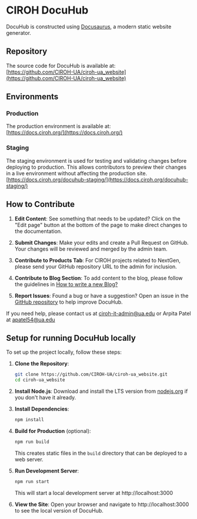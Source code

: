 # CIROH DocuHub

DocuHub is constructed using [Docusaurus](https://docusaurus.io/), a modern static website generator.

## Repository

The source code for DocuHub is available at:  
[https://github.com/CIROH-UA/ciroh-ua_website](https://github.com/CIROH-UA/ciroh-ua_website)

## Environments

### Production
The production environment is available at:  
[https://docs.ciroh.org/](https://docs.ciroh.org/)

### Staging
The staging environment is used for testing and validating changes before deploying to production. This allows contributors to preview their changes in a live environment without affecting the production site.
[https://docs.ciroh.org/docuhub-staging/](https://docs.ciroh.org/docuhub-staging/)

## How to Contribute

1. **Edit Content**: See something that needs to be updated? Click on the "Edit page" button at the bottom of the page to make direct changes to the documentation.

2. **Submit Changes**: Make your edits and create a Pull Request on GitHub. Your changes will be reviewed and merged by the admin team.

3. **Contribute to Products Tab**: For CIROH projects related to NextGen, please send your GitHub repository URL to the admin for inclusion.

4. **Contribute to Blog Section**: To add content to the blog, please follow the guidelines in [How to write a new Blog?](https://github.com/CIROH-UA/ciroh-ua_website/blob/main/blog/2023-10-29-intro-docuhub-blog.md)

5. **Report Issues**: Found a bug or have a suggestion? Open an issue in the [GitHub repository](https://github.com/CIROH-UA/ciroh-ua_website) to help improve DocuHub.

If you need help, please contact us at [ciroh-it-admin@ua.edu](mailto:ciroh-it-admin@ua.edu) or Arpita Patel at apatel54@ua.edu

## Setup for running DocuHub locally

To set up the project locally, follow these steps:

1. **Clone the Repository**:
   ```bash
   git clone https://github.com/CIROH-UA/ciroh-ua_website.git
   cd ciroh-ua_website
   ```

2. **Install Node.js**: 
   Download and install the LTS version from [nodejs.org](https://nodejs.org/en) if you don't have it already.

3. **Install Dependencies**:
   ```bash
   npm install
   ```

4. **Build for Production** (optional):
   ```bash
   npm run build
   ```
   This creates static files in the `build` directory that can be deployed to a web server.

5. **Run Development Server**:
   ```bash
   npm run start
   ```
   This will start a local development server at http://localhost:3000 
   
6. **View the Site**:
   Open your browser and navigate to http://localhost:3000 to see the local version of DocuHub.
